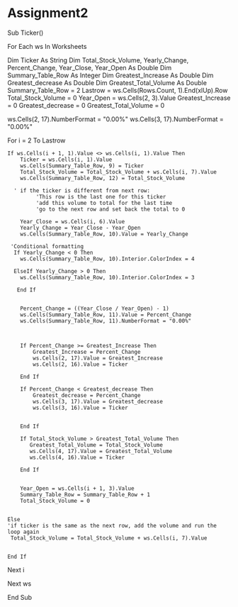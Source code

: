 # Assignment2
Sub Ticker()

For Each ws In Worksheets

Dim Ticker As String
Dim Total_Stock_Volume, Yearly_Change, Percent_Change, Year_Close, Year_Open As Double
Dim Summary_Table_Row As Integer
Dim Greatest_Increase As Double
Dim Greatest_decrease As Double
Dim Greatest_Total_Volume As Double
Summary_Table_Row = 2
Lastrow = ws.Cells(Rows.Count, 1).End(xlUp).Row
Total_Stock_Volume = 0
Year_Open = ws.Cells(2, 3).Value
Greatest_Increase = 0
Greatest_decrease = 0
Greatest_Total_Volume = 0

ws.Cells(2, 17).NumberFormat = "0.00%"
ws.Cells(3, 17).NumberFormat = "0.00%"

For i = 2 To Lastrow

    If ws.Cells(i + 1, 1).Value <> ws.Cells(i, 1).Value Then
        Ticker = ws.Cells(i, 1).Value
        ws.Cells(Summary_Table_Row, 9) = Ticker
        Total_Stock_Volume = Total_Stock_Volume + ws.Cells(i, 7).Value
        ws.Cells(Summary_Table_Row, 12) = Total_Stock_Volume

      ' if the ticker is different from next row:
             'This row is the last one for this ticker
             'add this volume to total for the last time
             'go to the next row and set back the total to 0

        Year_Close = ws.Cells(i, 6).Value
        Yearly_Change = Year_Close - Year_Open
        ws.Cells(Summary_Table_Row, 10).Value = Yearly_Change
     
     'Conditional formatting
      If Yearly_Change < 0 Then
        ws.Cells(Summary_Table_Row, 10).Interior.ColorIndex = 4
        
      ElseIf Yearly_Change > 0 Then
        ws.Cells(Summary_Table_Row, 10).Interior.ColorIndex = 3
    
       End If
        
        
        Percent_Change = ((Year_Close / Year_Open) - 1)
        ws.Cells(Summary_Table_Row, 11).Value = Percent_Change
        ws.Cells(Summary_Table_Row, 11).NumberFormat = "0.00%"



        If Percent_Change >= Greatest_Increase Then
            Greatest_Increase = Percent_Change
            ws.Cells(2, 17).Value = Greatest_Increase
            ws.Cells(2, 16).Value = Ticker
   
        End If
        
        If Percent_Change < Greatest_decrease Then
            Greatest_decrease = Percent_Change
            ws.Cells(3, 17).Value = Greatest_decrease
            ws.Cells(3, 16).Value = Ticker

               
        End If
        
        If Total_Stock_Volume > Greatest_Total_Volume Then
           Greatest_Total_Volume = Total_Stock_Volume
           ws.Cells(4, 17).Value = Greatest_Total_Volume
           ws.Cells(4, 16).Value = Ticker
        
        End If
        

        Year_Open = ws.Cells(i + 1, 3).Value
        Summary_Table_Row = Summary_Table_Row + 1
        Total_Stock_Volume = 0


    Else
    'if ticker is the same as the next row, add the volume and run the loop again
     Total_Stock_Volume = Total_Stock_Volume + ws.Cells(i, 7).Value


    End If
Next i


Next ws

End Sub
